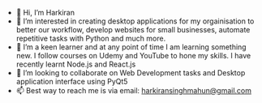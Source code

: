 - 👋 Hi, I’m Harkiran 
- 👀 I’m interested in creating desktop applications for my orgainisation to better our workflow, develop websites for small businesses, automate repetitive tasks with Python and much more.  
- 🌱 I’m a keen learner and at any point of time I am learning something new. I follow courses on Udemy and YouTube to hone my skills. I have recently learnt Node.js and React.js
- 💞️ I’m looking to collaborate on Web Development tasks and Desktop application interface using PyQt5
- 📫 Best way to reach me is via email: harkiransinghmahun@gmail.com

<!---
harkiransinghmahun/harkiransinghmahun is a ✨ special ✨ repository because its `README.md` (this file) appears on your GitHub profile.
You can click the Preview link to take a look at your changes.
--->
